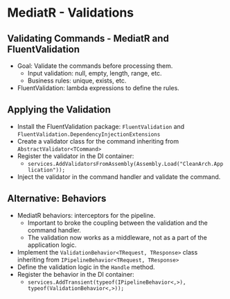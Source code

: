 # MediatR - Validations

## Validating Commands - MediatR and FluentValidation

- Goal: Validate the commands before processing them.
  - Input validation: null, empty, length, range, etc.
  - Business rules: unique, exists, etc.
- FluentValidation: lambda expressions to define the rules.

## Applying the Validation

- Install the FluentValidation package: `FluentValidation` and `FluentValidation.DependencyInjectionExtensions`
- Create a validator class for the command inheriting from `AbstractValidator<TCommand>`
- Register the validator in the DI container:
  - `services.AddValidatorsFromAssembly(Assembly.Load("CleanArch.Application"));`
- Inject the validator in the command handler and validate the command.

## Alternative: Behaviors

- MediatR behaviors: interceptors for the pipeline.
  - Important to broke the coupling between the validation and the command handler.
  - The validation now works as a middleware, not as a part of the application logic.
- Implement the `ValidationBehavior<TRequest, TResponse>` class inheriting from `IPipelineBehavior<TRequest, TResponse>`
- Define the validation logic in the `Handle` method.
- Register the behavior in the DI container:
  - `services.AddTransient(typeof(IPipelineBehavior<,>), typeof(ValidationBehavior<,>));`
